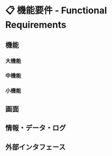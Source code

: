 # 📋 機能要件 - Functional Requirements

## 機能

### 大機能
### 中機能
### 小機能

## 画面

## 情報・データ・ログ

## 外部インタフェース
